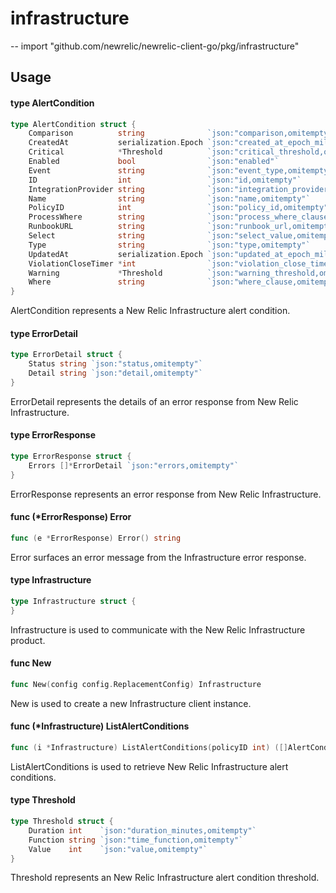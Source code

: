# infrastructure
--
    import "github.com/newrelic/newrelic-client-go/pkg/infrastructure"


## Usage

#### type AlertCondition

```go
type AlertCondition struct {
	Comparison          string              `json:"comparison,omitempty"`
	CreatedAt           serialization.Epoch `json:"created_at_epoch_millis,omitempty"`
	Critical            *Threshold          `json:"critical_threshold,omitempty"`
	Enabled             bool                `json:"enabled"`
	Event               string              `json:"event_type,omitempty"`
	ID                  int                 `json:"id,omitempty"`
	IntegrationProvider string              `json:"integration_provider,omitempty"`
	Name                string              `json:"name,omitempty"`
	PolicyID            int                 `json:"policy_id,omitempty"`
	ProcessWhere        string              `json:"process_where_clause,omitempty"`
	RunbookURL          string              `json:"runbook_url,omitempty"`
	Select              string              `json:"select_value,omitempty"`
	Type                string              `json:"type,omitempty"`
	UpdatedAt           serialization.Epoch `json:"updated_at_epoch_millis,omitempty"`
	ViolationCloseTimer *int                `json:"violation_close_timer,omitempty"`
	Warning             *Threshold          `json:"warning_threshold,omitempty"`
	Where               string              `json:"where_clause,omitempty"`
}
```

AlertCondition represents a New Relic Infrastructure alert condition.

#### type ErrorDetail

```go
type ErrorDetail struct {
	Status string `json:"status,omitempty"`
	Detail string `json:"detail,omitempty"`
}
```

ErrorDetail represents the details of an error response from New Relic
Infrastructure.

#### type ErrorResponse

```go
type ErrorResponse struct {
	Errors []*ErrorDetail `json:"errors,omitempty"`
}
```

ErrorResponse represents an error response from New Relic Infrastructure.

#### func (*ErrorResponse) Error

```go
func (e *ErrorResponse) Error() string
```
Error surfaces an error message from the Infrastructure error response.

#### type Infrastructure

```go
type Infrastructure struct {
}
```

Infrastructure is used to communicate with the New Relic Infrastructure product.

#### func  New

```go
func New(config config.ReplacementConfig) Infrastructure
```
New is used to create a new Infrastructure client instance.

#### func (*Infrastructure) ListAlertConditions

```go
func (i *Infrastructure) ListAlertConditions(policyID int) ([]AlertCondition, error)
```
ListAlertConditions is used to retrieve New Relic Infrastructure alert
conditions.

#### type Threshold

```go
type Threshold struct {
	Duration int    `json:"duration_minutes,omitempty"`
	Function string `json:"time_function,omitempty"`
	Value    int    `json:"value,omitempty"`
}
```

Threshold represents an New Relic Infrastructure alert condition threshold.
